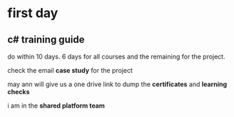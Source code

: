 # first day

## c# training guide
do within 10 days. 6 days for all courses and the remaining for the project.

check the email **case study** for the project

may ann will give us a one drive link to dump the **certificates** and **learning checks**

i am in the **shared platform team**

